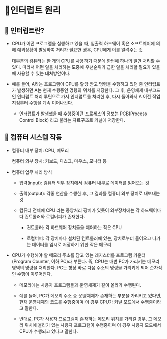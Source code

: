 # 🐥인터럽트 원리

## 🐤 인터럽트란?

- CPU가 어떤 프로그램을 실행하고 있을 때, 입출력 하드웨어 혹은 소프트웨어에 의해 예외상황이 발생하여 처리가 필요한 경우, CPU에게 이를 알려주는 것

  대부분의 컴퓨터는 한 개의 CPU를 사용하기 때문에 한번에 하나의 일만 처리할 수 있다. 따라서 어떤 일을 처리하는 도중에 우선순위가 급한 일을 처리할 필요가 있을 때 사용할 수 있는 대처방안이다.

- 예를 들어, A라는 프로그램이 CPU를 할당 받고 명령을 수행하고 있던 중 인터럽트가 발생하면 A는 현재 수행중인 명령의 위치를 저장한다. 그 후, 운영체제 내부코드인 인터럽트 처리 루틴으로 가서 인터럽트를 처리한 후, 다시 돌아와서 A 이전 작업 지점부터 수행을 계속 이어나간다.

  - 인터럽트가 발생했을 때 수행중이던 프로세스의 정보는 PCB(Process Control Block) 라고 불리는 자료구조로 커널에 저장한다.



## 🐤 컴퓨터 시스템 작동 

- 컴퓨터 내부 장치: CPU, 메모리

  컴퓨터 외부 장치: 키보드, 디스크, 마우스, 모니터 등

- 컴퓨터 업무 처리 방식

  - 입력(input): 컴퓨터 외부 장치에서 컴퓨터 내부로 데이터를 읽어오는 것
  - 출력(output): 각종 연산을 수행한 후, 그 결과를 컴퓨터 외부 장치로 내보내는 것

  - 컴퓨터 전체에 CPU 라는 중앙처리 장치가 있듯이 외부장치에는 각 하드웨어마다 컨트롤러와 로컬버퍼가 존재한다. 

    - 컨트롤러: 각 하드웨어 장치들을 제어하는 작은 CPU

    - 로컬버퍼: 각 장치마다 설치된 컨트롤러에 있는, 장치로부터 들어오고 나가는 데이터를 임시로 저장하기 위한 작은 메모리

- CPU가 수행해야 할 메모리 주소를 담고 있는 레지스터를 프로그램 카운터(Program Counter, 이하 PC)라 부른다. 즉, CPU는 매번 PC가 가리키는 메모리 영역의 명령을 처리한다. PC는 항상 바로 다음 주소의 명령을 가리키게 되어 순차적인 수행이 이루어진다.

  - 메모리에는 사용자 프로그램들과 운영체제가 같이 올라가 수행된다.

  - 예를 들어, PC가 메모리 주소 중 운영체제가 존재하는 부분을 가리키고 있다면, 현재 운영체제의 코드를 수행중이며 이 경우 CPU가 커널 모드에서 수행중이라고 말한다.

  - 반대로, PC가 사용자 프로그램이 존재하는 메모리 위치를 가리킬 경우, 그 메모리 위치에 올라가 있는 사용자 프로그램이 수행중이며 이 경우 사용자 모드에서 CPU가 수행되고 있다고 말한다.

